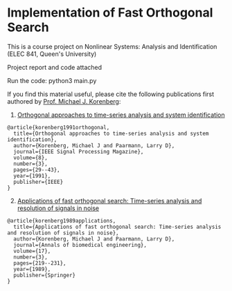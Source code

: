 # Implementation of Fast Orthogonal Search

This is a course project on Nonlinear Systems: Analysis and Identification (ELEC 841, Queen's University)

Project report and code attached

Run the code: python3 main.py


If you find this material useful, please cite the following publications first authored by [Prof. Michael J. Korenberg](https://www.ece.queensu.ca/people/MJ-Korenberg/index.html):<br />

1. [Orthogonal approaches to time-series analysis and system identification](https://ieeexplore.ieee.org/abstract/document/127999) <br />

```
@article{korenberg1991orthogonal,
  title={Orthogonal approaches to time-series analysis and system identification},
  author={Korenberg, Michael J and Paarmann, Larry D},
  journal={IEEE Signal Processing Magazine},
  volume={8},
  number={3},
  pages={29--43},
  year={1991},
  publisher={IEEE}
}
```

2. [Applications of fast orthogonal search: Time-series analysis and resolution of signals in noise](https://link.springer.com/article/10.1007/BF02368043)<br />
```
@article{korenberg1989applications,
  title={Applications of fast orthogonal search: Time-series analysis and resolution of signals in noise},
  author={Korenberg, Michael J and Paarmann, Larry D},
  journal={Annals of biomedical engineering},
  volume={17},
  number={3},
  pages={219--231},
  year={1989},
  publisher={Springer}
}
```
